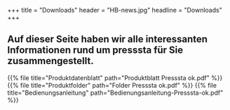+++
title = "Downloads"
header = "HB-news.jpg"
headline = "Downloads"
+++

## Auf dieser Seite haben wir alle interessanten Informationen rund um **presssta** für Sie zusammengestellt.

{{% file title="Produktdatenblatt" path="Produktblatt Presssta ok.pdf" %}}
{{% file title="Produktfolder" path="Folder Presssta ok.pdf" %}}
{{% file title="Bedienungsanleitung" path="Bedienungsanleitung-Presssta-ok.pdf" %}}
